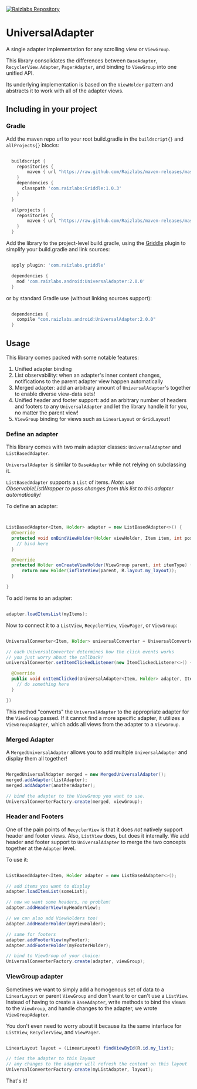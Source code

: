 [![Raizlabs Repository](http://img.shields.io/badge/Raizlabs%20Repository-2.0.0-blue.svg?style=flat)](https://github.com/Raizlabs/maven-releases)
# UniversalAdapter

A single adapter implementation for any scrolling view or `ViewGroup`.

This library consolidates the differences between `BaseAdapter`, `RecyclerView.Adapter`, `PagerAdapter`, and binding to `ViewGroup` into one unified API.

Its underlying implementation is based on the `ViewHolder` pattern and abstracts it to work with all of the adapter views.

## Including in your project

### Gradle

Add the maven repo url to your root build.gradle in the ```buildscript{}``` and ```allProjects{}``` blocks:

```groovy

  buildscript {
    repositories {
        maven { url "https://raw.github.com/Raizlabs/maven-releases/master/releases" }
    }
    dependencies {
      classpath 'com.raizlabs:Griddle:1.0.3'
    }
  }

  allprojects {
    repositories {
        maven { url "https://raw.github.com/Raizlabs/maven-releases/master/releases" }
    }
  }


```

Add the library to the project-level build.gradle, using the [Griddle](https://github.com/Raizlabs/Griddle) plugin to simplify your build.gradle and link sources:

```groovy

  apply plugin: 'com.raizlabs.griddle'

  dependencies {
    mod 'com.raizlabs.android:UniversalAdapter:2.0.0'
  }

```

or by standard Gradle use (without linking sources support):

```groovy

  dependencies {
    compile "com.raizlabs.android:UniversalAdapter:2.0.0"
  }

```

## Usage

This library comes packed with some notable features:
  1. Unified adapter binding
  2. List observability: when an adapter's inner content changes, notifications to the parent adapter view happen automatically
  3. Merged adapter: add an arbitrary amount of `UniversalAdapter`'s together to enable diverse view-data sets!
  4. Unified header and footer support: add an arbitrary number of headers and footers to any `UniversalAdapter` and let the library handle it for you, no matter the parent view!
  5. `ViewGroup` binding for views such as `LinearLayout` or `GridLayout`!


### Define an adapter

This library comes with two main adapter classes: `UniversalAdapter` and `ListBasedAdapter`.

`UniversalAdapter` is similar to `BaseAdapter` while not relying on subclassing it.

`ListBasedAdapter` supports a `List` of items. _Note: use ObservableListWrapper to pass changes from this list to this adapter automatically!_

To define an adapter:

```java


ListBasedAdapter<Item, Holder> adapter = new ListBasedAdapter<>() {
  @Override
  protected void onBindViewHolder(Holder viewHolder, Item item, int position) {
    // bind here
  }

  @Override
  protected Holder onCreateViewHolder(ViewGroup parent, int itemType) {
      return new Holder(inflateView(parent, R.layout.my_layout));
  }

}


```

To add items to an adapter:


```java

adapter.loadItemsList(myItems);


```

Now to connect it to a `ListView`, `RecyclerView`, `ViewPager`, or `ViewGroup`:

```java

UniversalConverter<Item, Holder> universalConverter = UniversalConverterFactory.create(adapter, someViewGroup);

// each UniversalConverter determines how the click events works
// you just worry about the callback!
universalConverter.setItemClickedListener(new ItemClickedListener<>() {

  @Override
  public void onItemClicked(UniversalAdapter<Item, Holder> adapter, Item item, Holder holder, int position) {
    // do something here
  }

})

```

This method "converts" the `UniversalAdapter` to the appropriate adapter for the `ViewGroup` passed. If it cannot find a more specific adapter, it utilizes a `ViewGroupAdapter`, which adds all views from the adapter to a `ViewGroup`.

### Merged Adapter

A `MergedUniversalAdapter` allows you to add multiple `UniversalAdapter` and display them all together!

```java

MergedUniversalAdapter merged = new MergedUniversalAdapter();
merged.addAdapter(listAdapter);
merged.addAdapter(anotherAdapter);

// bind the adapter to the ViewGroup you want to use.
UniversalConverterFactory.create(merged, viewGroup);

```

### Header and Footers

One of the pain points of `RecyclerView` is that it does _not_ natively support header and footer views. Also, `ListView` does, but does it internally. We add header and footer support to `UniversalAdapter` to merge the two concepts together at the `Adapter` level.

To use it:

```java

ListBasedAdapter<Item, Holder adapter = new ListBasedAdapter<>();

// add items you want to display
adapter.loadItemList(someList);

// now we want some headers, no problem!
adapter.addHeaderView(myHeaderView);

// we can also add ViewHolders too!
adapter.addHeaderHolder(myViewHolder);

// same for footers
adapter.addFooterView(myFooter);
adapter.addFooterHolder(myFooterHolder);

// bind to ViewGroup of your choice:
UniversalConverterFactory.create(adapter, viewGroup);

```

### ViewGroup adapter

Sometimes we want to simply add a homogenous set of data to a `LinearLayout` or parent `ViewGroup` and don't want to or can't use a `ListView`. Instead of having to create a `BaseAdapter`, write methods to bind the views to the `ViewGroup`, and handle changes to the adapter, we wrote `ViewGroupAdapter`.

You don't even need to worry about it because its the same interface for `ListView`, `RecyclerView`, and `ViewPager`.

```java

LinearLayout layout = (LinearLayout) findViewById(R.id.my_list);

// ties the adapter to this layout
// any changes to the adapter will refresh the content on this layout
UniversalConverterFactory.create(myListAdapter, layout);

```

That's it!

